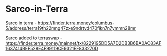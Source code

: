 # Sarco-in-Terra

Sarco in terra - https://finder.terra.money/columbus-5/address/terra19th22mng47zxe9ndrtvd470fjkn7n7ymmn28mr

Sarco added to terraswap - https://finder.terra.money/mainnet/tx/8229195DD5A7D2DB3B6BA0AC83AF1637414BEF528E4F99119CE9321EF833270D
